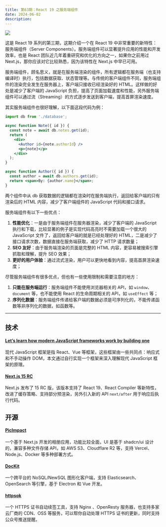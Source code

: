```yaml
---
title: 第63期：React 19 之服务端组件
date: 2024-06-02
description:
---
```


![](/static/weekly/issue-63-cover.jpg)

这是 React 19 系列的第三期，这期介绍一个在 React 19 中非常重要的新特性：服务端组件（Server Components）。服务端组件可以显著提升应用的性能和开发效率，也是 React 团队近几年着重研究和优化的方向之一，如果你之前用过 Next.js，那你应该对它比较熟悉，因为该特性在 Next.js 中早已可用。

服务端组件，顾名思义，就是在服务端渲染的组件，所有逻辑都在服务端（也支持编译时）执行，包括数据获取、状态管理等。与传统的客户端组件不同，服务端组件的渲染完全发生在服务器上，客户端只接收已经渲染好的 HTML。这样做的好处是减少了客户端的 JavaScript 负担，提高了页面加载速度和性能，另外服务端组件可以通过流（Streaming）的方式逐步发送到客户端，提高首屏渲染速度。

其实服务端组件也很好理解，以下面这段代码为例：

```jsx
import db from './database';

async function Note({ id }) {
  const note = await db.notes.get(id);
  return (
    <div>
      <Author id={note.authorId} />
      <p>{note}</p>
    </div>
  );
}

async function Author({ id }) {
  const author = await db.authors.get(id);
  return <span>By: {author.name}</span>;
}
```

两个组件中从 db 获取数据的逻辑都在渲染时在服务端执行，返回给客户端的只有渲染后的 HTML 内容，减少了客户端组件的 JavaScript 代码和接口请求。

服务端组件有以下一些优点：

1. **性能优化**：一是由于服务端组件在服务器渲染，减少了客户端的 JavaScript 执行和下载，比较显著的例子是实现代码高亮时不需要加载一个很大的 JavaScript 文件了，返回给客户端的就是已经处理好的 HTML，二是减少了接口请求次数，数据直接在服务端获取，减少了 HTTP 请求数量；
2. **SEO 友好**：由于服务端渲染的页面是完整的 HTML 内容，更容易被搜索引擎抓取和理解，提升 SEO 效果；
3. **更好的用户体验**：通过流式渲染，用户可以更快地看到内容，提高首屏渲染速度；

尽管服务端组件有很多优点，但也有一些使用限制和需要注意的地方：

1. **只能在服务端运行**：服务端组件不能使用浏览器相关的 API，如 `window`、`document` 等，也不能使用 React 的生命周期相关的 API，如 `useEffect` 等；
2. **序列化数据**：服务端组件传递给客户端的数据必须是可序列化的，不能传递函数等非序列化的数据，如函数等。

<hr />

## 技术

#### [Let’s learn how modern JavaScript frameworks work by building one](https://nolanlawson.com/2023/12/02/lets-learn-how-modern-javascript-frameworks-work-by-building-one/)

现代 JavaScript 框架是指 React、Vue 等框架，这些框架由一些共同点：响应式和不手动操作 DOM，本文通过自行实现一个框架来深入理解现代 JavaScript 框架的原理。

#### [Next.js 15 RC](https://nextjs.org/blog/next-15-rc)

Next.js 发布了 15 RC 版，该版本支持了 React 19、React Compiler 等新特性，改进了缓存策略、支持部分预渲染，另外引入新的 API `next/after` 用于响应后执行代码。

## 开源

#### [PicImpact](https://github.com/besscroft/PicImpact)

一个基于 Next.js 开发的相册应用，功能比较全面，UI 是基于 shadcn/ui 设计的，兼容多种文件存储 API，如 AWS S3、Cloudflare R2 等，支持 Vercel、Node.js、Docker 等多种部署方式。

#### [DocKit](https://github.com/geek-fun/dockit)

一个跨平台的 NoSQL/NewSQL 图形化客户端，支持 Elasticsearch、OpenSearch 等引擎，基于 Electron 和 Vue 开发。

#### [httpsok](https://github.com/httpsok/httpsok)

一个 HTTPS 证书自动续签工具，支持 Nginx 、OpenResty 服务器，也支持多家云厂商的 CDN、OSS 等服务，可以帮你自动处理 HTTPS 证书的更新，同时支持公众号推送提醒。
